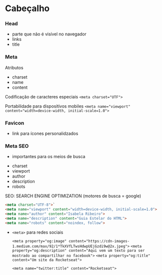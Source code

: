 # Cabeçalho

### Head

* parte que não é visível no navegador
* links
* title

### Meta 

Atributos
- charset
- name
- content

Codificação de caracteres especiais
`<meta charset="UTF">`

Portabilidade para dispositivos mobiles
 `<meta name="viewport" content="width=device-width, initial-scale=1.0">`

### Favicon

* link para ícones personalidzados <link>

### Meta SEO 

* importantes para os meios de busca

- charset
- viewport
- author
- description
- robots

SEO: SEARCH ENGINE OPTIMIZATION (motores de busca = google)

```html
<meta charset="UTF-8">`
<meta name="viewport" content="width=device-width, initial-scale=1.0">
<meta name="author" content="Isabela Ribeiro">
<meta name="description" content="Guia Estelar do HTML">
<meta name="robots" content="noindex, follow">
```

* `<meta>` para redes sociais

    <!-- Open Graph: facebook -->
   `<meta property="og:image" content="https://cdn-images-1.medium.com/max/92/1*TkXVfLTwsHdwpUEjGzdi9w@2x.jpeg">`
    `<meta property="og:description" content="Aqui vem um texto para ser mostrado ao compartilhar no facebook">`
    `<meta property="og:title" content="Um site da Rocketseat">`

    <!-- twitter -->
    `<meta name="twitter:title" content="Rocketseat">`